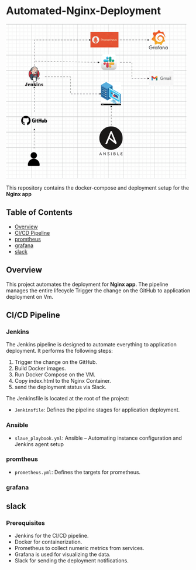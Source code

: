 # Automated-Nginx-Deployment

![Automated Photo](automated.gif)

This repository contains the docker-compose and deployment setup for the **Nginx app**

## Table of Contents
- [Overview](#overview)
- [CI/CD Pipeline](#cicd-pipeline)
- [promtheus](#promtheus)
- [grafana](#grafana)
- [slack](#slack)

## Overview

This project automates the deployment for **Nginx app**. The pipeline manages the entire lifecycle Trigger the change on the GitHub to application deployment on Vm.


## CI/CD Pipeline

### Jenkins
The Jenkins pipeline is designed to automate everything to application deployment. It performs the following steps:
1.  Trigger the change on the GitHub.
2.  Build Docker images.
3.  Run Docker Compose on the VM.
4.  Copy index.html to the Nginx Container.
5.  send the deployment status via Slack.  

The Jenkinsfile is located at the root of the project:
- `Jenkinsfile`: Defines the pipeline stages for application deployment.


### Ansible
 - `slave_playbook.yml`: Ansible – Automating instance configuration and Jenkins agent setup

### promtheus
 - `prometheus.yml`: Defines the targets for prometheus.

### grafana

## slack

### Prerequisites
- Jenkins for the CI/CD pipeline.
- Docker for containerization.
- Prometheus to collect numeric metrics from services.
- Grafana is used for visualizing the data.
- Slack for sending the deployment notifications.

